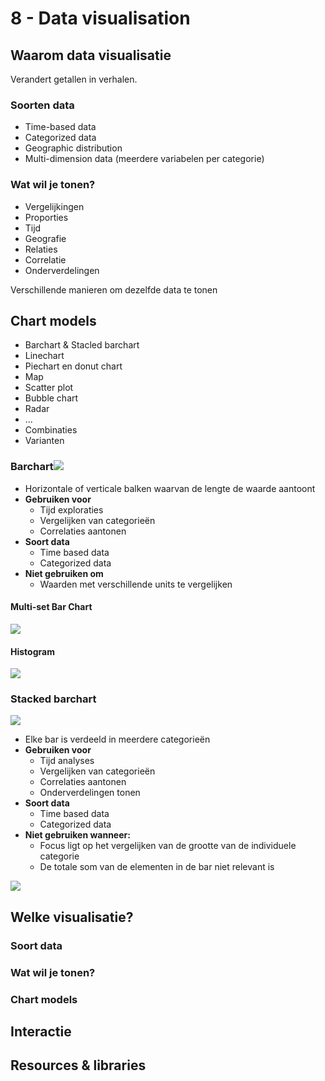 # 8 - Data visualisation
## Waarom data visualisatie
Verandert getallen in verhalen.
### Soorten data
- Time-based data
- Categorized data
- Geographic distribution
- Multi-dimension data (meerdere variabelen per categorie)

### Wat wil je tonen?
- Vergelijkingen
- Proporties
- Tijd
- Geografie
- Relaties
- Correlatie
- Onderverdelingen

Verschillende manieren om dezelfde data te tonen

## Chart models
- Barchart & Stacled barchart
- Linechart
- Piechart en donut chart
- Map
- Scatter plot
- Bubble chart
- Radar
- ...
- Combinaties
- Varianten

### Barchart![](https://i.imgur.com/o9P2SZS.png)
- Horizontale of verticale balken waarvan de lengte de waarde aantoont
- **Gebruiken voor**
  - Tijd exploraties
  - Vergelijken van categorieën
  - Correlaties aantonen
- **Soort data**
  - Time based data
  - Categorized data
- **Niet gebruiken om**
  - Waarden met verschillende units te vergelijken

#### Multi-set Bar Chart
![](https://i.imgur.com/WFrVDLN.png)

#### Histogram
![](https://i.imgur.com/rcped3F.png)

### Stacked barchart
![](https://i.imgur.com/UKCCmMa.png)
- Elke bar is verdeeld in meerdere categorieën
- **Gebruiken voor**
  - Tijd analyses
  - Vergelijken van categorieën
  - Correlaties aantonen
  - Onderverdelingen tonen
- **Soort data**
  - Time based data
  - Categorized data
- **Niet gebruiken wanneer:**
  - Focus ligt op het vergelijken van de grootte van de individuele categorie
  - De totale som van de elementen in de bar niet relevant is

![](https://i.imgur.com/UsQblHk.png)


## Welke visualisatie?
### Soort data
### Wat wil je tonen?
### Chart models
## Interactie
## Resources & libraries
<!--stackedit_data:
eyJoaXN0b3J5IjpbLTEzMzI3NDQ1MzMsLTgzNjcwMDk3NCwxNz
U2MDk3MDE2LC0xODk1MDMyODUsLTExMzcxNDE3OTcsNTcxNjMy
NzM1XX0=
-->